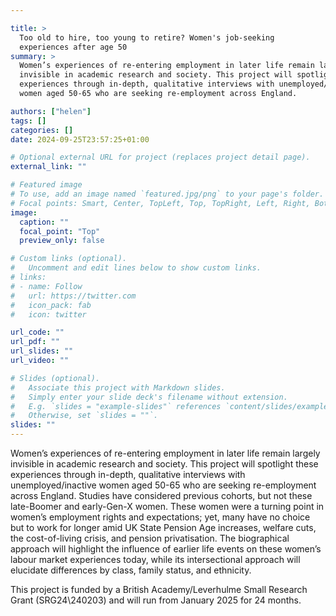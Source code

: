 ```yaml
---

title: >
  Too old to hire, too young to retire? Women's job-seeking
  experiences after age 50 
summary: >
  Women’s experiences of re-entering employment in later life remain largely
  invisible in academic research and society. This project will spotlight these
  experiences through in-depth, qualitative interviews with unemployed/inactive
  women aged 50-65 who are seeking re-employment across England.

authors: ["helen"]
tags: []
categories: []
date: 2024-09-25T23:57:25+01:00

# Optional external URL for project (replaces project detail page).
external_link: ""

# Featured image
# To use, add an image named `featured.jpg/png` to your page's folder.
# Focal points: Smart, Center, TopLeft, Top, TopRight, Left, Right, BottomLeft, Bottom, BottomRight.
image:
  caption: ""
  focal_point: "Top"
  preview_only: false

# Custom links (optional).
#   Uncomment and edit lines below to show custom links.
# links:
# - name: Follow
#   url: https://twitter.com
#   icon_pack: fab
#   icon: twitter

url_code: ""
url_pdf: ""
url_slides: ""
url_video: ""

# Slides (optional).
#   Associate this project with Markdown slides.
#   Simply enter your slide deck's filename without extension.
#   E.g. `slides = "example-slides"` references `content/slides/example-slides.md`.
#   Otherwise, set `slides = ""`.
slides: ""
---
```


Women’s experiences of re-entering employment in later life remain largely
invisible in academic research and society. This project will spotlight these
experiences through in-depth, qualitative interviews with unemployed/inactive
women aged 50-65 who are seeking re-employment across England. Studies have
considered previous cohorts, but not these late-Boomer and early-Gen-X women.
These women were a turning point in women’s employment rights and expectations;
yet, many have no choice but to work for longer amid UK State Pension Age
increases, welfare cuts, the cost-of-living crisis, and pension privatisation.
The biographical approach will highlight the influence of earlier life events on
these women’s labour market experiences today, while its intersectional approach
will elucidate differences by class, family status, and ethnicity.

This project is funded by a British Academy/Leverhulme Small Research Grant
(SRG24\240203) and will run from January 2025 for 24 months.
